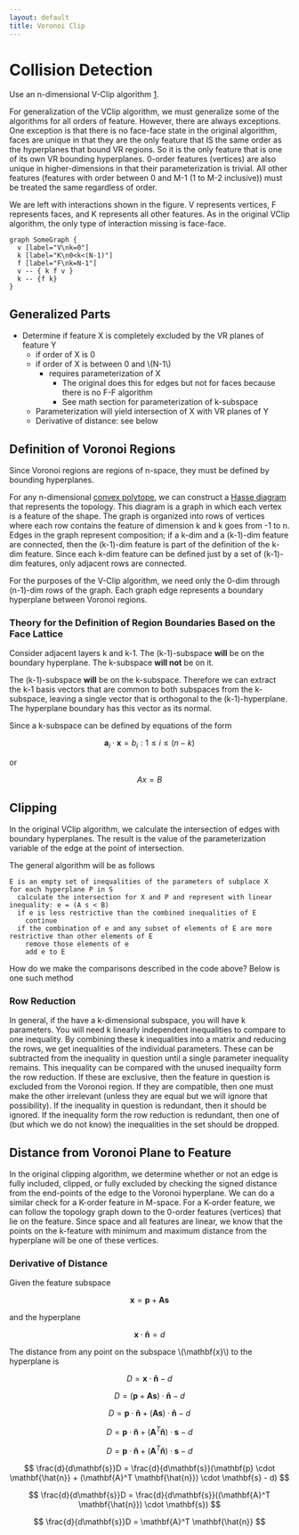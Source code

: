 ```yaml
---
layout: default
title: Voronoi Clip
---
```


# Collision Detection

Use an n-dimensional V-Clip algorithm [1][vclip].

For generalization of the VClip algorithm, we must generalize some of the algorithms for all orders of feature.
However, there are always exceptions.
One exception is that there is no face-face state in the original algorithm, faces are unique in 
that they are the only feature that IS the same order as the hyperplanes that bound VR regions.
So it is the only feature that is one of its own VR bounding hyperplanes.
0-order features (vertices) are also unique in higher-dimensions in that their parameterization is trivial.
All other features (features with order between 0 and M-1 (1 to M-2 inclusive)) must be treated the
same regardless of order.

We are left with interactions shown in the figure.
V represents vertices, F represents faces, and K represents all other features.
As in the original VClip algorithm, the only type of interaction missing is face-face.

    graph SomeGraph {
      v [label="V\nk=0"]
      k [label="K\n0<k<(N-1)"]
      f [label="F\nk=N-1"]
      v -- { k f v }
      k -- {f k}
    }
    
## Generalized Parts

* Determine if feature X is completely excluded by the VR planes of feature Y
  * if order of X is 0
  * if order of X is between 0 and \\(N-1\\)
    * requires parameterization of X
      * The original does this for edges but not for faces because there is no F-F algorithm
      * See math section for parameterization of k-subspace 
   * Parameterization will yield intersection of X with VR planes of Y
   * Derivative of distance: see below

## Definition of Voronoi Regions

Since Voronoi regions are regions of n-space, they must be defined by bounding hyperplanes.

For any n-dimensional [convex polytope](http://en.wikipedia.org/wiki/Convex_polytope#Properties), 
we can construct a [Hasse diagram](http://en.wikipedia.org/wiki/Hasse_diagram) that represents the topology.
This diagram is a graph in which each vertex is a feature of the shape.
The graph is organized into rows of vertices where each row contains the feature of dimension k and k goes from -1 to n.
Edges in the graph represent composition; if a k-dim and a (k-1)-dim feature are connected, then the (k-1)-dim feature is part of the definition of the k-dim feature.
Since each k-dim feature can be defined just by a set of (k-1)-dim features, only adjacent rows are connected.

For the purposes of the V-Clip algorithm, we need only the 0-dim through (n-1)-dim rows of the graph.
Each graph edge represents a boundary hyperplane between Voronoi regions.

### Theory for the Definition of Region Boundaries Based on the Face Lattice

Consider adjacent layers k and k-1.
The (k-1)-subspace __will__ be on the boundary hyperplane.
The k-subspace __will not__ be on it.

The (k-1)-subspace __will__ be on the k-subspace.
Therefore we can extract the k-1 basis vectors that are common to both subspaces from the k-subspace, leaving a single vector that is orthogonal to the (k-1)-hyperplane.
The hyperplane boundary has this vector as its normal.

Since a k-subspace can be defined by equations of the form

$$
\mathbf{a}_i \cdot \mathbf{x} = b_i : 1 \le i \le (n-k)
$$

or

$$
Ax = B
$$

## Clipping

In the original VClip algorithm, we calculate the intersection of edges with boundary hyperplanes. The result is the value of the parameterization variable of the edge at the point of intersection.

The general algorithm will be as follows

    E is an empty set of inequalities of the parameters of subplace X
    for each hyperplane P in S
      calculate the intersection for X and P and represent with linear inequality: e = (A s < B)
      if e is less restrictive than the combined inequalities of E
        continue
      if the combination of e and any subset of elements of E are more restrictive than other elements of E
        remove those elements of e
        add e to E

How do we make the comparisons described in the code above?
Below is one such method

### Row Reduction

In general, if the have a k-dimensional subspace, you will have k parameters.
You will need k linearly independent inequalities to compare to one inequality.
By combining these k inequalities into a matrix and reducing the rows, we get inequalities of the individual parameters.
These can be subtracted from the inequality in question until a single parameter inequality remains.
This inequality can be compared with the unused inequailty form the row reduction.
If these are exclusive, then the feature in question is excluded from the Voronoi region.
If they are compatible, then one must make the other irrelevant (unless they are equal but we will ignore that possibility).
If the inequality in question is redundant, then it should be ignored.
If the inequality form the row reduction is redundant, then one of (but which we do not know) the inequalities in the set should be dropped.

## Distance from Voronoi Plane to Feature

In the original clipping algorithm, we determine whether or not an edge is fully included, clipped, or fully excluded by checking the signed distance from the end-points of the edge to the Voronoi hyperplane.
We can do a similar check for a K-order feature in M-space.
For a K-order feature, we can follow the topology graph down to the 0-order features (vertices) that lie on the feature.
Since space and all features are linear, we know that the points on the k-feature with minimum and maximum distance from the hyperplane will be one of these vertices.

### Derivative of Distance

Given the feature subspace


$$
\mathbf{x}=\mathbf{p} + \mathbf{A}\mathbf{s}
$$


and the hyperplane


$$
\mathbf{x} \cdot \mathbf{\hat{n}} = d
$$


The distance from any point on the subspace \\(\mathbf{x}\\) to the hyperplane is


$$
D = \mathbf{x} \cdot \mathbf{\hat{n}} - d
$$



$$
D = (\mathbf{p} + \mathbf{A}\mathbf{s}) \cdot \mathbf{\hat{n}} - d
$$



$$
D = \mathbf{p} \cdot \mathbf{\hat{n}} + (\mathbf{A}\mathbf{s}) \cdot \mathbf{\hat{n}} - d
$$



$$
D = \mathbf{p} \cdot \mathbf{\hat{n}} + (\mathbf{A}^T \mathbf{\hat{n}}) \cdot \mathbf{s} - d
$$



$$
D = \mathbf{p} \cdot \mathbf{\hat{n}} + (\mathbf{A}^T \mathbf{\hat{n}}) \cdot \mathbf{s} - d
$$



$$
\frac{d}{d\mathbf{s}}D = \frac{d}{d\mathbf{s}}(\mathbf{p} \cdot \mathbf{\hat{n}} + (\mathbf{A}^T \mathbf{\hat{n}}) \cdot \mathbf{s} - d)
$$



$$
\frac{d}{d\mathbf{s}}D = \frac{d}{d\mathbf{s}}((\mathbf{A}^T \mathbf{\hat{n}}) \cdot \mathbf{s})
$$



$$
\frac{d}{d\mathbf{s}}D = \mathbf{A}^T \mathbf{\hat{n}}
$$

[vclip]: /pages/literature/articles/59974f93714c602a23b3651d.html



